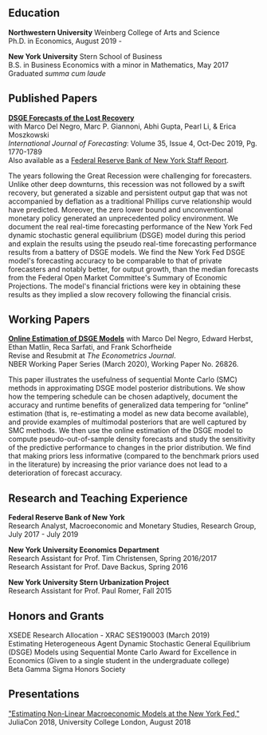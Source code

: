 <!-- Michael Cai -->
<!-- ============== -->
<!-- > Updated July 2019 • [michaelcai.com/cv/][1]   -->
<!-- > (832) 758-7670 • [me@michaelcai.com][2] -->


Education
---------
**Northwestern University** Weinberg College of Arts and Science  
Ph.D. in Economics, August 2019 -

**New York University** Stern School of Business  
B.S. in Business Economics with a minor in Mathematics, May 2017  
Graduated *summa cum laude*


Published Papers
--------------
**[DSGE Forecasts of the Lost Recovery](https://www.sciencedirect.com/science/article/abs/pii/S0169207018302012?via%3Dihub)**  
with Marco Del Negro, Marc P. Giannoni, Abhi Gupta, Pearl Li, & Erica Moszkowski  
*International Journal of Forecasting*: Volume 35, Issue 4, Oct-Dec 2019, Pg. 1770-1789  
Also available as a [Federal Reserve Bank of New York Staff Report](/files/sr844.pdf).

The years following the Great Recession were challenging for forecasters. Unlike other deep downturns, this recession was not followed by a swift recovery, but generated a sizable and persistent output gap that was not accompanied by deflation as a traditional Phillips curve relationship would have predicted. Moreover, the zero lower bound and unconventional monetary policy generated an unprecedented policy environment. We document the real real-time forecasting performance of the New York Fed dynamic stochastic general equilibrium (DSGE) model during this period and explain the results using the pseudo real-time forecasting performance results from a battery of DSGE models. We find the New York Fed DSGE model's forecasting accuracy to be comparable to that of private forecasters and notably better, for output growth, than the median forecasts from the Federal Open Market Committee's Summary of Economic Projections. The model's financial frictions were key in obtaining these results as they implied a slow recovery following the financial crisis.


Working Papers
-----------------
**[Online Estimation of DSGE Models](/files/online_estimation.pdf)**
with Marco Del Negro, Edward Herbst, Ethan Matlin, Reca Sarfati, and Frank Schorfheide  
Revise and Resubmit at *The Econometrics Journal*.  
NBER Working Paper Series (March 2020), Working Paper No. 26826.

This paper illustrates the usefulness of sequential Monte Carlo (SMC) methods in approximating DSGE model posterior distributions. We show how the tempering schedule can be chosen adaptively, document the accuracy and runtime benefits of generalized data tempering for “online” estimation (that is, re-estimating a model as new data become available), and provide examples of multimodal posteriors that are well captured by SMC methods. We then use the online estimation of the DSGE model to compute pseudo-out-of-sample density forecasts and study the sensitivity of the predictive performance to changes in the prior distribution. We find that making priors less informative (compared to the benchmark priors used in the literature) by increasing the prior variance does not lead to a deterioration of forecast accuracy.

Research and Teaching Experience
------------------
**Federal Reserve Bank of New York**  
Research Analyst, Macroeconomic and Monetary Studies, Research Group, July 2017 - July 2019

**New York University Economics Department**  
Research Assistant for Prof. Tim Christensen, Spring 2016/2017  
Research Assistant for Prof. Dave Backus, Spring 2016

**New York University Stern Urbanization Project**  
Research Assistant for Prof. Paul Romer, Fall 2015


Honors and Grants
-----------------
XSEDE Research Allocation - XRAC SES190003 (March 2019)  
Estimating Heterogeneous Agent Dynamic Stochastic General Equilibrium (DSGE) Models using Sequential Monte Carlo
Award for Excellence in Economics (Given to a single student in the undergraduate college)  
Beta Gamma Sigma Honors Society

Presentations
-------------
["Estimating Non-Linear Macroeconomic Models at the New York Fed,"](https://www.youtube.com/watch?v=dFyr8U-SY2M&list=PLP8iPy9hna6Qsq5_-zrg0NTwqDSDYtfQB&index=77) JuliaCon 2018, University College London, August 2018  


[1]: https://michaelcai.com/cv/
[2]: mailto:me@michaelcai.com
